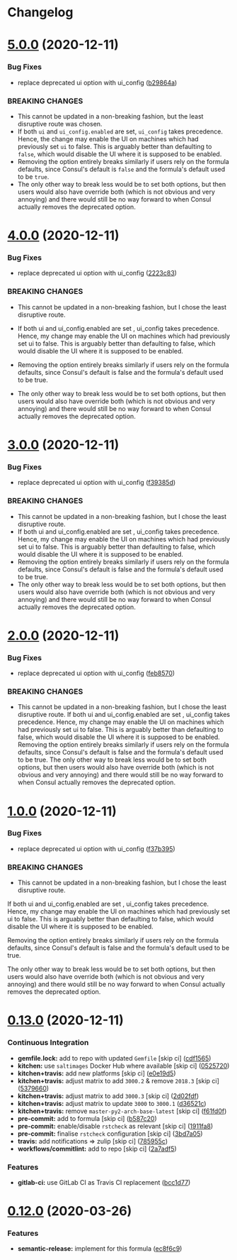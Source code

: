 # Changelog

# [5.0.0](https://github.com/myii/consul-formula/compare/v4.0.0...v5.0.0) (2020-12-11)


### Bug Fixes

* replace deprecated ui option with ui_config ([b29864a](https://github.com/myii/consul-formula/commit/b29864a1969c2378d5b88f3b2ca8c6a426d034da))


### BREAKING CHANGES

* This cannot be updated in a non-breaking fashion, but
the least disruptive route was chosen.
* If both `ui` and `ui_config.enabled` are set,
`ui_config` takes precedence.  Hence, the change may enable the UI on
machines which had previously set `ui` to false. This is arguably better
than defaulting to `false`, which would disable the UI where it is
supposed to be enabled.
* Removing the option entirely breaks similarly if users
rely on the formula defaults, since Consul's default is `false` and the
formula's default used to be `true`.
* The only other way to break less would be to set both
options, but then users would also have override both (which is not
obvious and very annoying) and there would still be no way forward to
when Consul actually removes the deprecated option.

# [4.0.0](https://github.com/myii/consul-formula/compare/v3.0.0...v4.0.0) (2020-12-11)


### Bug Fixes

* replace deprecated ui option with ui_config ([2223c83](https://github.com/myii/consul-formula/commit/2223c83d1da61e9ca978a0ad0b07a97c23d818f1))


### BREAKING CHANGES

* This cannot be updated in a non-breaking fashion,
but I chose the least disruptive route.

* If both ui and ui_config.enabled are set , ui_config takes precedence.
Hence, my change may enable the UI on machines which had previously set
ui to false. This is arguably better than defaulting to false,
which would disable the UI where it is supposed to be enabled.

* Removing the option entirely breaks similarly if users rely on the formula
defaults, since Consul's default is false and the formula's default used
to be true.

* The only other way to break less would be to set both options, but then
users would also have override both (which is not obvious and very annoying)
and there would still be no way forward to when Consul actually removes the
deprecated option.

# [3.0.0](https://github.com/myii/consul-formula/compare/v2.0.0...v3.0.0) (2020-12-11)


### Bug Fixes

* replace deprecated ui option with ui_config ([f39385d](https://github.com/myii/consul-formula/commit/f39385dd846947aa6e6bb9555859a67b4530451a))


### BREAKING CHANGES

* This cannot be updated in a non-breaking fashion,
but I chose the least disruptive route.
* If both ui and ui_config.enabled are set , ui_config takes precedence.
Hence, my change may enable the UI on machines which had previously set
ui to false. This is arguably better than defaulting to false,
which would disable the UI where it is supposed to be enabled.
* Removing the option entirely breaks similarly if users rely on the formula
defaults, since Consul's default is false and the formula's default used
to be true.
* The only other way to break less would be to set both options, but then
users would also have override both (which is not obvious and very annoying)
and there would still be no way forward to when Consul actually removes the
deprecated option.

# [2.0.0](https://github.com/myii/consul-formula/compare/v1.0.0...v2.0.0) (2020-12-11)


### Bug Fixes

* replace deprecated ui option with ui_config ([feb8570](https://github.com/myii/consul-formula/commit/feb85706ee553f1059a6592525126775cabeaee8))


### BREAKING CHANGES

* This cannot be updated in a non-breaking fashion,
but I chose the least disruptive route.
If both ui and ui_config.enabled are set , ui_config takes precedence.
Hence, my change may enable the UI on machines which had previously set
ui to false. This is arguably better than defaulting to false,
which would disable the UI where it is supposed to be enabled.
Removing the option entirely breaks similarly if users rely on the formula
defaults, since Consul's default is false and the formula's default used
to be true.
The only other way to break less would be to set both options, but then
users would also have override both (which is not obvious and very annoying)
and there would still be no way forward to when Consul actually removes the
deprecated option.

# [1.0.0](https://github.com/myii/consul-formula/compare/v0.13.0...v1.0.0) (2020-12-11)


### Bug Fixes

* replace deprecated ui option with ui_config ([f37b395](https://github.com/myii/consul-formula/commit/f37b395f2799af1f5883181e54e771ac7ff309da))


### BREAKING CHANGES

* This cannot be updated in a non-breaking fashion,
but I chose the least disruptive route.

If both ui and ui_config.enabled are set , ui_config takes precedence.
Hence, my change may enable the UI on machines which had previously set
ui to false. This is arguably better than defaulting to false,
which would disable the UI where it is supposed to be enabled.

Removing the option entirely breaks similarly if users rely on the formula
defaults, since Consul's default is false and the formula's default used
to be true.

The only other way to break less would be to set both options, but then
users would also have override both (which is not obvious and very annoying)
and there would still be no way forward to when Consul actually removes the
deprecated option.

# [0.13.0](https://github.com/myii/consul-formula/compare/v0.12.0...v0.13.0) (2020-12-11)


### Continuous Integration

* **gemfile.lock:** add to repo with updated `Gemfile` [skip ci] ([cdf1565](https://github.com/myii/consul-formula/commit/cdf15658c1a8068a72f2110ede5219c4b4953677))
* **kitchen:** use `saltimages` Docker Hub where available [skip ci] ([0525720](https://github.com/myii/consul-formula/commit/0525720080bfd4fe89e1a84729e31e4055e92b95))
* **kitchen+travis:** add new platforms [skip ci] ([e0e19d5](https://github.com/myii/consul-formula/commit/e0e19d5ea05a029627b0f3aa3516bf9e9b480de3))
* **kitchen+travis:** adjust matrix to add `3000.2` & remove `2018.3` [skip ci] ([5379660](https://github.com/myii/consul-formula/commit/537966061de97cd2ea875fa3986b22e78ac17109))
* **kitchen+travis:** adjust matrix to add `3000.3` [skip ci] ([2d02fdf](https://github.com/myii/consul-formula/commit/2d02fdfdc1725d3f8ef04e2228b8f5965254e69c))
* **kitchen+travis:** adjust matrix to update `3000` to `3000.1` ([d36521c](https://github.com/myii/consul-formula/commit/d36521c262801a6e292b86e783d0d415090e3fa2))
* **kitchen+travis:** remove `master-py2-arch-base-latest` [skip ci] ([f61fd0f](https://github.com/myii/consul-formula/commit/f61fd0f0893d9a0e5cf3ef55155d464c0c40a9bd))
* **pre-commit:** add to formula [skip ci] ([b587c20](https://github.com/myii/consul-formula/commit/b587c20dc91dd5fab36bfe06df27db5812b86288))
* **pre-commit:** enable/disable `rstcheck` as relevant [skip ci] ([1911fa8](https://github.com/myii/consul-formula/commit/1911fa869a3943a33bfa06519e3844cd99b38936))
* **pre-commit:** finalise `rstcheck` configuration [skip ci] ([3bd7a05](https://github.com/myii/consul-formula/commit/3bd7a05d0b4e0b75af82115be2d1789e3c1887f1))
* **travis:** add notifications => zulip [skip ci] ([785955c](https://github.com/myii/consul-formula/commit/785955c10b5e2945ef0aba10742d7a498b5467c3))
* **workflows/commitlint:** add to repo [skip ci] ([2a7adf5](https://github.com/myii/consul-formula/commit/2a7adf5847dcbb227edf2fb20997755190aa10cf))


### Features

* **gitlab-ci:** use GitLab CI as Travis CI replacement ([bcc1d77](https://github.com/myii/consul-formula/commit/bcc1d777efeb6a4fdcf2029a57db7a6ac304c8f6))

# [0.12.0](https://github.com/saltstack-formulas/consul-formula/compare/v0.11.2...v0.12.0) (2020-03-26)


### Features

* **semantic-release:** implement for this formula ([ec8f6c9](https://github.com/saltstack-formulas/consul-formula/commit/ec8f6c92aa91d2714287b640f5210ff62e063ade))

